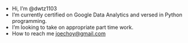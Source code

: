 - Hi, I’m @dwtz1103
- I’m currently certified on Google Data Analytics and versed in Python programming. 
- I’m looking to take on appropriate part time work. 
- How to reach me joechoy@gmail.com

<!---
dwtz1103/dwtz1103 is a ✨ special ✨ repository because its `README.md` (this file) appears on your GitHub profile.
You can click the Preview link to take a look at your changes.
--->
